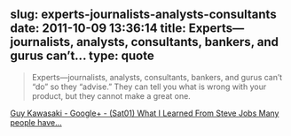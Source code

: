 slug: experts-journalists-analysts-consultants
date: 2011-10-09 13:36:14
title: Experts—journalists, analysts, consultants, bankers, and gurus can’t...
type: quote
---

> Experts—journalists, analysts, consultants, bankers, and gurus can’t “do” so they “advise.” They can tell you what is wrong with your product, but they cannot make a great one.

[Guy Kawasaki - Google+ - (Sat01) What I Learned From Steve Jobs Many people have…](https://plus.google.com/112374836634096795698/posts/8cfpr9k5v6t)

